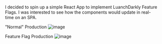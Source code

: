 I decided to spin up a simple React App to implement LuanchDarkly Feature Flags. I was interested to see how the components would update in real-time on an SPA. 

"Normal" Production 
![image](https://user-images.githubusercontent.com/33434787/89656318-a8f4f880-d888-11ea-831c-4a35cf4a38f3.png)

Feature Flag Production 
![image](https://user-images.githubusercontent.com/33434787/89656405-c6c25d80-d888-11ea-992f-541db963f3ea.png)
